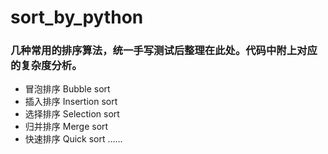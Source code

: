 # sort_by_python

### 几种常用的排序算法，统一手写测试后整理在此处。代码中附上对应的复杂度分析。

- 冒泡排序 Bubble sort
- 插入排序 Insertion sort
- 选择排序 Selection sort
- 归并排序 Merge sort
- 快速排序 Quick sort
……
